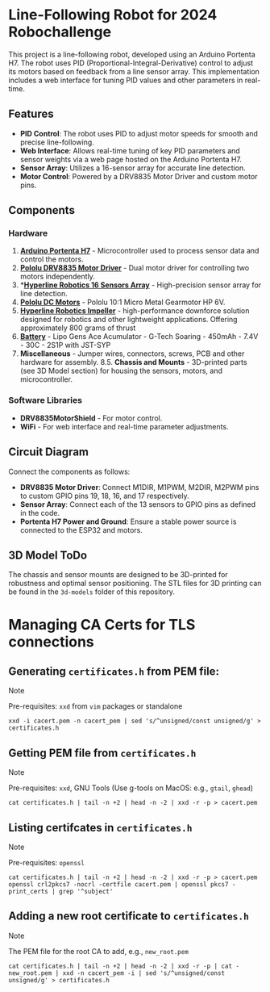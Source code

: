 # Line-Following Robot for 2024 Robochallenge

This project is a line-following robot, developed using an Arduino Portenta H7. The robot uses PID (Proportional-Integral-Derivative) control to adjust its motors based on feedback from a line sensor array. This implementation includes a web interface for tuning PID values and other parameters in real-time.

## Features

- **PID Control**: The robot uses PID to adjust motor speeds for smooth and precise line-following.
- **Web Interface**: Allows real-time tuning of key PID parameters and sensor weights via a web page hosted on the Arduino Portenta H7.
- **Sensor Array**: Utilizes a 16-sensor array for accurate line detection.
- **Motor Control**: Powered by a DRV8835 Motor Driver and custom motor pins.

## Components

### Hardware
1. **[Arduino Portenta H7](https://store.arduino.cc/products/portenta-h7?srsltid=AfmBOooMavyPkp-detYT58EfPobycQ1quM_hkinavoQe7r5-D1K5LYQy)** - Microcontroller used to process sensor data and control the motors.
2. **[Pololu DRV8835 Motor Driver](https://www.pololu.com/product/2135)** - Dual motor driver for controlling two motors independently.
3. ***[Hyperline Robotics 16 Sensors Array](https://hyperlinerobotics.com/products/16-sensors-array.html)** - High-precision sensor array for line detection.
4. **[Pololu DC Motors](https://www.pololu.com/product/999)** - Pololu 10:1 Micro Metal Gearmotor HP 6V.
5. **[Hyperline Robotics Impeller](https://hyperlinerobotics.com/products/impeller.html)** - high-performance downforce solution designed for robotics and other lightweight applications. Offering approximately 800 grams of thrust
6. **[Battery](https://hpi-racing.ro/li-po-2s-74v/acumulator-lipo-gens-ace-g-tech-soaring-450mah-74v-30c-2s1p-cu-jst-syp.html)** - Lipo Gens Ace Acumulator - G-Tech Soaring - 450mAh - 7.4V - 30C - 2S1P with JST-SYP
7. **Miscellaneous** - Jumper wires, connectors, screws, PCB and other hardware for assembly.
8.5. **Chassis and Mounts** - 3D-printed parts (see 3D Model section) for housing the sensors, motors, and microcontroller.

### Software Libraries
- **DRV8835MotorShield** - For motor control.
- **WiFi** - For web interface and real-time parameter adjustments.

## Circuit Diagram

Connect the components as follows:
- **DRV8835 Motor Driver**: Connect M1DIR, M1PWM, M2DIR, M2PWM pins to custom GPIO pins 19, 18, 16, and 17 respectively.
- **Sensor Array**: Connect each of the 13 sensors to GPIO pins as defined in the code.
- **Portenta H7 Power and Ground**: Ensure a stable power source is connected to the ESP32 and motors.

## 3D Model ToDo

The chassis and sensor mounts are designed to be 3D-printed for robustness and optimal sensor positioning. The STL files for 3D printing can be found in the `3d-models` folder of this repository.



# Managing CA Certs for TLS connections

## Generating `certificates.h` from PEM file:

> [!NOTE]
> Pre-requisites: `xxd` from `vim` packages or standalone
```
xxd -i cacert.pem -n cacert_pem | sed 's/^unsigned/const unsigned/g' > certificates.h
```

## Getting PEM file from `certificates.h`

> [!NOTE]
> Pre-requisites: `xxd`, GNU Tools (Use g-tools on MacOS: e.g., `gtail`, `ghead`)
```
cat certificates.h | tail -n +2 | head -n -2 | xxd -r -p > cacert.pem
```
## Listing certifcates in `certificates.h`

> [!NOTE]
> Pre-requisites: `openssl`

```
cat certificates.h | tail -n +2 | head -n -2 | xxd -r -p > cacert.pem
openssl crl2pkcs7 -nocrl -certfile cacert.pem | openssl pkcs7 -print_certs | grep '^subject'
```

## Adding a new root certificate to `certificates.h`

> [!Note]
> The PEM file for the root CA to add, e.g., `new_root.pem` 

```
cat certificates.h | tail -n +2 | head -n -2 | xxd -r -p | cat - new_root.pem | xxd -n cacert_pem -i | sed 's/^unsigned/const unsigned/g' > certificates.h
```
